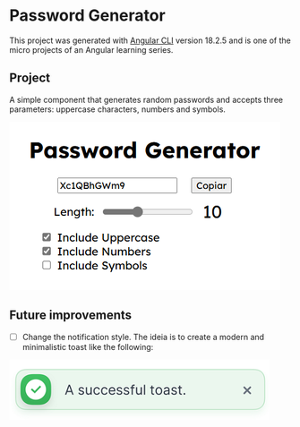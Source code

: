 # Password Generator

This project was generated with [Angular CLI](https://github.com/angular/angular-cli) version 18.2.5 and is one of the micro projects of an Angular learning series.

## Project

A simple component that generates random passwords and accepts three parameters: uppercase characters, numbers and symbols. 

![alt text](image.png)

## Future improvements

- [ ] Change the notification style. The ideia is to create a modern and minimalistic toast like the following:

![alt text](image-1.png)
